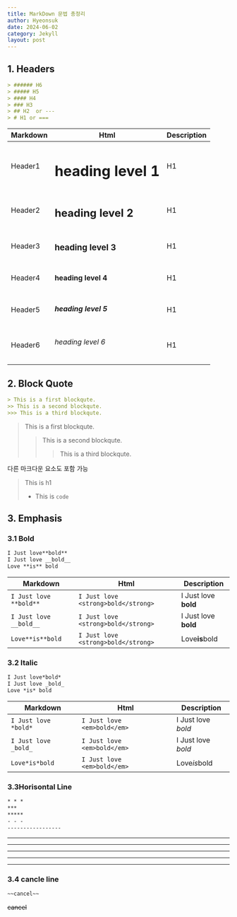 ```yaml
---
title: MarkDown 문법 총정리
author: Hyeonsuk
date: 2024-06-02
category: Jekyll
layout: post
---
```


## 1. Headers

```markdown
> ###### H6 
> ##### H5
> #### H4
> ### H3
> ## H2  or ---
> # H1 or ===
```



| Markdown | Html |Description |
| -------- | ---- |----------- |
| Header1   |   <h1>heading level 1</h1>   | <span class="h1"> H1 </span>  |
| Header2   |   <h2>heading level 2</h2>   | <span class="h2"> H1 </span>  |
| Header3   |   <h3>heading level 3</h3>   | <span class="h3"> H1 </span>  |
| Header4   |   <h4>heading level 4</h4>   | <span class="h4"> H1 </span>  |
| Header5   |   <h5>heading level 5</h5>   | <span class="h5"> H1 </span>  |
| Header6   |   <h6>heading level 6</h6>   | <span class="h6"> H1 </span>  |



## 2. Block Quote

```markdown
> This is a first blockqute.
>> This is a second blockqute.
>>> This is a third blockqute.
```
> This is a first blockqute.
>> This is a second blockqute.
>>> This is a third blockqute.

다른 마크다운 요소도 포함 가능
> This is h1
> * This is 
> ```code```


## 3. Emphasis

### 3.1 Bold

```markdown
I Just love**bold**
I Just love __bold__
Love **is** bold
```

| Markdown | Html |Description |
| -------- | ---- |----------- |
| ```I Just love **bold**``` | ```I Just love <strong>bold</strong>``` | I Just love **bold** |
| ```I Just love __bold__``` | ```I Just love <strong>bold</strong>``` | I Just love __bold__ |
| ```Love**is**bold``` |   ```I Just love <strong>bold</strong>``` | Love**is**bold |


### 3.2 Italic

```markdown
I Just love*bold*
I Just love _bold_
Love *is* bold
```

| Markdown | Html |Description |
| -------- | ---- |----------- |
| ```I Just love *bold*``` | ```I Just love <em>bold</em>``` | I Just love *bold* |
| ```I Just love _bold_``` | ```I Just love <em>bold</em>``` | I Just love _bold_ |
| ```Love*is*bold``` |   ```I Just love <em>bold</em>``` | Love*is*bold |



### 3.3Horisontal Line
```markdown
* * *
***
*****
- - -
-----------------
```

***
* * *
*****
- - -
---------

### 3.4 cancle line
```markdown
~~cancel~~
```

~~cancel~~